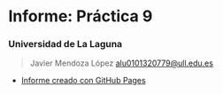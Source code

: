 # Informe: Práctica 9
### Universidad de La Laguna
> Javier Mendoza López
> alu0101320779@ull.edu.es 
- [Informe creado con GitHub Pages](https://ull-esit-inf-dsi-2122.github.io/ull-esit-inf-dsi-21-22-prct10-async-fs-process-alu0101320779/)

